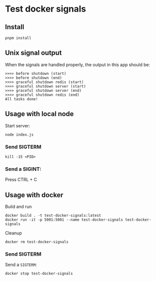 # Test docker signals

## Install

```
pnpm install
```

## Unix signal output

When the signals are handled properly, the output in this app should be:

```
>>>> before shutdown (start)
>>>> before shutdown (end)
>>>> graceful shutdown redis (start)
>>>> graceful shutdown server (start)
>>>> graceful shutdown server (end)
>>>> graceful shutdown redis (end)
All tasks done!
```

## Usage with local node

Start server:

```
node index.js
```

### Send SIGTERM

```
kill -15 <PID>
```

### Send a SIGINT:

Press CTRL + C

## Usage with docker

Build and run

```
docker build . -t test-docker-signals:latest
docker run -it -p 5001:5001 --name test-docker-signals test-docker-signals
```

Cleanup

```
docker rm test-docker-signals
```

### Send SIGTERM

Send a `SIGTERM`:

```
docker stop test-docker-signals
```

